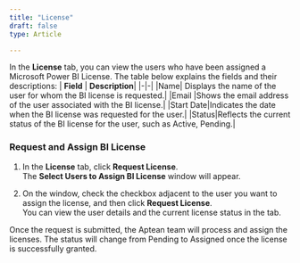 ```yaml
---
title: "License"
draft: false
type: Article

---
```

In the **License** tab, you can view the users who have been assigned a Microsoft Power BI License. The table below explains the fields and their descriptions:
|  **Field**  |  **Description**|
|-|-|
|Name|	Displays the name of the user for whom the BI license is requested.|
|Email	|Shows the email address of the user associated with the BI license.|
|Start Date|Indicates the date when the BI license was requested for the user.|
|Status|Reflects the current status of the BI license for the user, such as Active, Pending.|

### Request and Assign BI License

1. In the **License** tab, click **Request License**.<br> The **Select Users to Assign BI License** window will appear.

2. On the window, check the checkbox adjacent to the user you want to assign the license, and then click **Request License**. <br>You can view the user details and the current license status in the tab.

Once the request is submitted, the Aptean team will process and assign the licenses. The status will change from Pending to Assigned once the license is successfully granted.